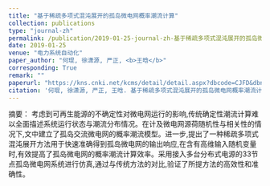 ```yaml
---
title: "基于稀疏多项式混沌展开的孤岛微电网概率潮流计算"
collection: publications
type: "journal-zh"
permalink: /publication/2019-01-25-journal-zh-基于稀疏多项式混沌展开的孤岛微电网概率潮流计算
date: 2019-01-25
venue: "电力系统自动化"
paper_author: "何琨, 徐潇源, 严正, <b>王晗</b>"
corresponding: True
remark: ""
paperurl: "https://kns.cnki.net/kcms/detail/detail.aspx?dbcode=CJFD&dbname=CJFDLAST2019&filename=DLXT201902009&uniplatform=NZKPT&v=Xe2Oz5HuAVUTgdkiT1vNUXkT-9FuE_whlVWhpY9zMH9Mpni2mMxz0Y4vlAd0SL8b"
citation: '何琨, 徐潇源, 严正, 王晗. 基于稀疏多项式混沌展开的孤岛微电网概率潮流计算[J]. 电力系统自动化, 2019, 43(02): 95-107.'
---
```


摘要：
考虑到可再生能源的不确定性对微电网运行的影响,传统确定性潮流计算难以全面描述系统运行状态与潮流分布情况。在计及微电网源荷随机性与相关性的情况下,文中建立了孤岛交流微电网的概率潮流模型。进一步,提出了一种稀疏多项式混沌展开方法用于快速准确得到孤岛微电网的输出响应,在含有高维输入随机变量时,有效提高了孤岛微电网的概率潮流计算效率。采用接入多台分布式电源的33节点孤岛微电网系统进行仿真,通过与传统方法的对比,验证了所提方法的高效性和准确性。 
